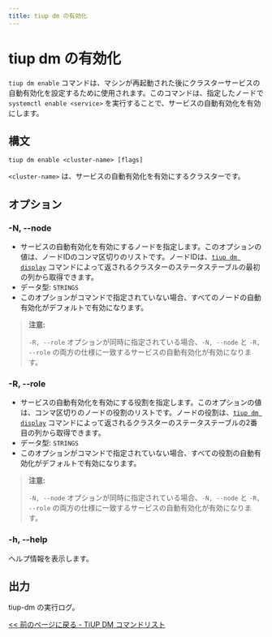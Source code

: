 ```yaml
---
title: tiup dm の有効化
---
```


# tiup dm の有効化

`tiup dm enable` コマンドは、マシンが再起動された後にクラスターサービスの自動有効化を設定するために使用されます。このコマンドは、指定したノードで `systemctl enable <service>` を実行することで、サービスの自動有効化を有効にします。

## 構文

```shell
tiup dm enable <cluster-name> [flags]
```

`<cluster-name>` は、サービスの自動有効化を有効にするクラスターです。

## オプション

### -N, --node

- サービスの自動有効化を有効にするノードを指定します。このオプションの値は、ノードIDのコンマ区切りのリストです。ノードIDは、[`tiup dm display`](/tiup/tiup-component-dm-display.md) コマンドによって返されるクラスターのステータステーブルの最初の列から取得できます。
- データ型: `STRINGS`
- このオプションがコマンドで指定されていない場合、すべてのノードの自動有効化がデフォルトで有効になります。

> **注意:**
>
> `-R, --role` オプションが同時に指定されている場合、`-N, --node` と `-R, --role` の両方の仕様に一致するサービスの自動有効化が有効になります。

### -R, --role

- サービスの自動有効化を有効にする役割を指定します。このオプションの値は、コンマ区切りのノードの役割のリストです。ノードの役割は、[`tiup dm display`](/tiup/tiup-component-dm-display.md) コマンドによって返されるクラスターのステータステーブルの2番目の列から取得できます。
- データ型: `STRINGS`
- このオプションがコマンドで指定されていない場合、すべての役割の自動有効化がデフォルトで有効になります。

> **注意:**
>
> `-N, --node` オプションが同時に指定されている場合、`-N, --node` と `-R, --role` の両方の仕様に一致するサービスの自動有効化が有効になります。

### -h, --help

ヘルプ情報を表示します。

## 出力

tiup-dm の実行ログ。

[<< 前のページに戻る - TiUP DM コマンドリスト](/tiup/tiup-component-dm.md#command-list)